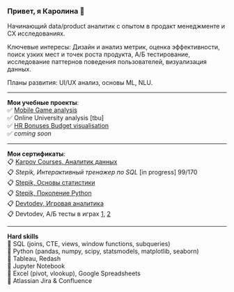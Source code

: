 ### Привет, я Каролина 👋
Начинающий data/product аналитик с опытом в продакт менеджменте и CX исследованиях.

Ключевые интересы: Дизайн и анализ метрик, оценка эффективности, поиск узких мест и точек роста продукта, А/Б тестирование, исследование паттернов поведения пользователей, визуализация данных.

Планы развития: UI/UX анализ, основы ML, NLU.

----------------------
**Мои учебные проекты**: <br>
✅ [Mobile Game analysis](https://github.com/gingerum/mobile-game-analysis-edproject) <br>
✅ Online University analysis [tbu] <br>
✅ [HR Bonuses Budget visualisation](https://public.tableau.com/app/profile/karolina6067/viz/Monetary_task/BonusBudgetOV) <br>
✅ *coming soon*

--------------------------

**Мои сертификаты**: <br>
📋 [Karpov Courses, Аналитик данных](https://lab.karpov.courses/certificate/26778064-b526-4d57-b6a5-14a63c2c675a/) <br>
📋 *Stepik, Интерактивный тренажер по SQL* [in progress] 99/170 <br>
📋 [Stepik, Основы статистики](https://stepik.org/cert/1436828) <br>
📋 [Stepik, Поколение Python](https://stepik.org/cert/1404928) <br>
📋 [Devtodev, Игровая аналитика](https://www.devtodev.com/education/online-course/certificate/lZoa0al_slW6pae0PWv28g/) <br>
📋 Devtodev, А/Б тесты в играх [1](https://www.devtodev.com/education/online-course/certificate/k5ka0al_slW6paK2OWjx9Q/), [2](https://www.devtodev.com/education/online-course/certificate/k5kZ0al_slW6pa69NWvy8w/)

------------------

**Hard skills**<br>
🎯 SQL (joins, CTE, views, window functions, subqueries)<br>
🎯 Python (pandas, numpy, scipy, statsmodels, matplotlib, seaborn)<br>
🎯 Tableau, Redash<br>
🎯 Jupyter Notebook<br>
🎯 Excel (pivot, vlookup), Google Spreadsheets<br>
🎯 Atlassian Jira & Confluence<br>
